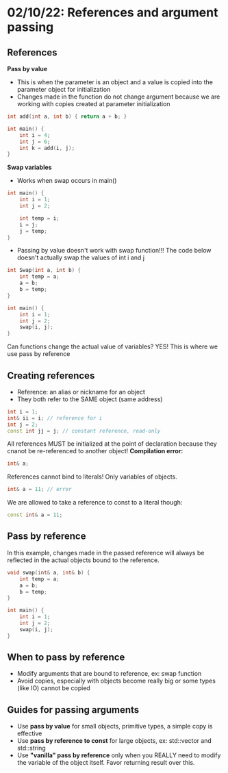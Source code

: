 # 02/10/22: References and argument passing

## References
**Pass by value** 
- This is when the parameter is an object and a value is copied into the parameter object for initialization
- Changes made in the function do not change argument because we are working with copies created at parameter initialization
``` cpp
int add(int a, int b) { return a + b; }

int main() {
    int i = 4;
    int j = 6;
    int k = add(i, j);
}
```

**Swap variables**
- Works when swap occurs in main()
``` cpp
int main() {
    int i = 1;
    int j = 2;

    int temp = i;
    i = j;
    j = temp;
}
```

- Passing by value doesn't work with swap function!!! The code below doesn't actually swap the values of int i and j
``` cpp
int Swap(int a, int b) {
    int temp = a;
    a = b;
    b = temp;
}

int main() {
    int i = 1;
    int j = 2;
    swap(i, j);
}
```

Can functions change the actual value of variables? YES! This is where we use pass by reference

## Creating references 
- Reference: an alias or nickname for an object
- They both refer to the SAME object (same address) 
``` cpp
int i = 1;
int& ii = i; // reference for i
int j = 2;
const int jj = j; // constant reference, read-only
```

All references MUST be initialized at the point of declaration because they cnanot be re-referenced to another object! **Compilation error:**
``` cpp
int& a;
```

References cannot bind to literals! Only variables of objects. 
``` cpp
int& a = 11; // error
```

We are allowed to take a reference to const to a literal though:
``` cpp
const int& a = 11;
```

## Pass by reference
In this example, changes made in the passed reference will always be reflected in the actual objects bound to the reference. 
``` cpp
void swap(int& a, int& b) {
    int temp = a;
    a = b;
    b = temp;
}

int main() {
    int i = 1;
    int j = 2;
    swap(i, j);
}
```

## When to pass by reference
- Modify arguments that are bound to reference, ex: swap function
- Avoid copies, especially with objects become really big or some types (like IO) cannot be copied

## Guides for passing arguments 
- Use **pass by value** for small objects, primitive types, a simple copy is effective 
- Use **pass by reference to const** for large objects, ex: std::vector and std::string
- Use **"vanilla" pass by reference** only when you REALLY need to modify the variable of the object itself. Favor returning result over this. 